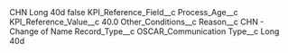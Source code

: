 <?xml version="1.0" encoding="UTF-8"?>
<CustomMetadata xmlns="http://soap.sforce.com/2006/04/metadata" xmlns:xsi="http://www.w3.org/2001/XMLSchema-instance" xmlns:xsd="http://www.w3.org/2001/XMLSchema">
    <label>CHN Long 40d</label>
    <protected>false</protected>
    <values>
        <field>KPI_Reference_Field__c</field>
        <value xsi:type="xsd:string">Process_Age__c</value>
    </values>
    <values>
        <field>KPI_Reference_Value__c</field>
        <value xsi:type="xsd:double">40.0</value>
    </values>
    <values>
        <field>Other_Conditions__c</field>
        <value xsi:nil="true"/>
    </values>
    <values>
        <field>Reason__c</field>
        <value xsi:type="xsd:string">CHN - Change of Name</value>
    </values>
    <values>
        <field>Record_Type__c</field>
        <value xsi:type="xsd:string">OSCAR_Communication</value>
    </values>
    <values>
        <field>Type__c</field>
        <value xsi:type="xsd:string">Long 40d</value>
    </values>
</CustomMetadata>
